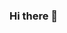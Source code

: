 ### Hi there 👋

<!--
¿Quén Soy?


- 🔭 Actualmente estoy trabajando en...

- 🌱 Actualmente estoy aprendiendo...

- 👯 Busco colaborar en...

- 🤔 Busco ayuda con...

- 💬 Pregúntame sobre...

- 📫 Cómo contactarme: ...

- 😄 Pronombres: ...

- ⚡ Dato curioso: ...
-->

